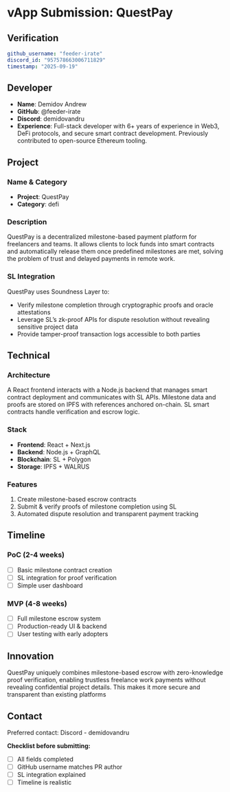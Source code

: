 # vApp Submission: QuestPay

## Verification
```yaml
github_username: "feeder-irate"
discord_id: "957578663006711829"
timestamp: "2025-09-19"
```

## Developer
- **Name**: Demidov Andrew
- **GitHub**: @feeder-irate
- **Discord**: demidovandru
- **Experience**: Full-stack developer with 6+ years of experience in Web3, DeFi protocols, and secure smart contract development. Previously contributed to open-source Ethereum tooling.

## Project

### Name & Category
- **Project**: QuestPay
- **Category**: defi

### Description
QuestPay is a decentralized milestone-based payment platform for freelancers and teams. It allows clients to lock funds into smart contracts and automatically release them once predefined milestones are met, solving the problem of trust and delayed payments in remote work.

### SL Integration  
QuestPay uses Soundness Layer to:
- Verify milestone completion through cryptographic proofs and oracle attestations
- Leverage SL’s zk-proof APIs for dispute resolution without revealing sensitive project data
- Provide tamper-proof transaction logs accessible to both parties

## Technical

### Architecture
A React frontend interacts with a Node.js backend that manages smart contract deployment and communicates with SL APIs. Milestone data and proofs are stored on IPFS with references anchored on-chain. SL smart contracts handle verification and escrow logic.

### Stack
- **Frontend**: React + Next.js
- **Backend**: Node.js + GraphQL  
- **Blockchain**: SL + Polygon
- **Storage**: IPFS + WALRUS

### Features
1. Create milestone-based escrow contracts
2. Submit & verify proofs of milestone completion using SL
3. Automated dispute resolution and transparent payment tracking

## Timeline

### PoC (2-4 weeks)
- [ ] Basic milestone contract creation
- [ ] SL integration for proof verification
- [ ] Simple user dashboard

### MVP (4-8 weeks)  
- [ ] Full milestone escrow system
- [ ] Production-ready UI & backend
- [ ] User testing with early adopters

## Innovation
QuestPay uniquely combines milestone-based escrow with zero-knowledge proof verification, enabling trustless freelance work payments without revealing confidential project details. This makes it more secure and transparent than existing platforms

## Contact
Preferred contact: Discord - demidovandru


**Checklist before submitting:**
- [ ] All fields completed
- [ ] GitHub username matches PR author  
- [ ] SL integration explained
- [ ] Timeline is realistic
